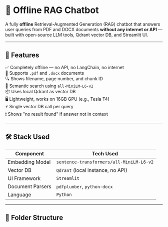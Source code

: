# 📄 Offline RAG Chatbot

A fully **offline** Retrieval-Augmented Generation (RAG) chatbot that answers user queries from PDF and DOCX documents **without any internet or API** — built with open-source LLM tools, Qdrant vector DB, and Streamlit UI.

---

## 🚀 Features

✅ Completely offline — no API, no LangChain, no internet  
📄 Supports `.pdf` and `.docx` documents  
🔍 Shows filename, page number, and chunk ID  
🧠 Semantic search using `all-MiniLM-L6-v2`  
📦 Uses local Qdrant as vector DB  
🖥️ Lightweight, works on 16GB GPU (e.g., Tesla T4)  
⚡ Single vector DB call per query  
❗ Shows "no result found" if answer not in context  

---

## 🛠️ Stack Used

| Component              | Tech Used                           |
|------------------------|-------------------------------------|
| Embedding Model        | `sentence-transformers/all-MiniLM-L6-v2` |
| Vector DB              | `Qdrant` (local instance, no API)   |
| UI Framework           | `Streamlit`                         |
| Document Parsers       | `pdfplumber`, `python-docx`         |
| Language               | `Python`                            |

---

## 📁 Folder Structure

